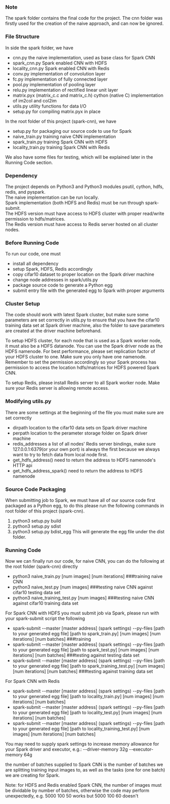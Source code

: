 ### Note
The spark folder contains the final code for the project.
The cnn folder was firstly used for the creation of the naive approach, and can now be ignored.

### File Structure
In side the spark folder, we have
- cnn.py the naive implementation, used as base class for Spark CNN
- spark_cnn.py Spark enabled CNN with HDFS
- locality_cnn.py Spark enabled CNN with Redis
- conv.py implementation of convolution layer
- fc.py implementation of fully connected layer
- pool.py implementation of pooling layer
- relu.py implementation of rectified linear unit layer
- matrix.pyx (matrix_c.c and matrix_c.h) cython (native C) implementation of im2col and col2im
- utils.py utility functions for data I/O
- setup.py for compiling matrix.pyx in place

In the root folder of this project (spark-cnn), we have
- setup.py for packaging our source code to use for Spark
- naive_train.py training naive CNN implementation
- spark_train.py training Spark CNN with HDFS
- locality_train.py training Spark CNN with Redis

We also have some files for testing, which will be explained later in the Running Code section.

### Dependency
The project depends on Python3 and Python3 modules psutil, cython, hdfs, redis, and pyspark. <br>
The naive implementation can be run locally.<br>
Spark implementation (both HDFS and Redis) must be run through spark-submit.<br>
The HDFS version must have access to HDFS cluster with proper read/write permission to hdfs/matrices.<br>
The Redis version must have access to Redis server hosted on all cluster nodes.

### Before Running Code
To run our code, one must
- install all dependency
- setup Spark, HDFS, Redis accordingly
- copy cifar10 dataset to proper location on the Spark driver machine
- change node addresses in spark/utils.py
- package source code to generate a Python egg
- submit entry file with the generated egg to Spark with proper arguments

### Cluster Setup
The code should work with latest Spark cluster, but make sure some parameters are set correctly in utils.py to ensure that you have the cifar10 training data set at Spark driver machine, also the folder to save parameters are created at the driver machine beforehand.

To setup HDFS cluster, for each node that is used as a Spark worker node, it must also be a HDFS datanode. You can use the Spark driver node as the HDFS namenode. For best performance, please set replication factor of your HDFS cluster to one. Make sure you only have one namenode. Remember to set the permission accordingly so your Spark process has permission to access the location hdfs/matrices for HDFS powered Spark CNN.

To setup Redis, please install Redis server to all Spark worker node. Make sure your Redis server is allowing remote access.

### Modifying utils.py
There are some settings at the beginning of the file you must make sure are set correctly
- dirpath location to the cifar10 data sets on Spark driver machine
- perpath location to the perameter storage folder on Spark driver machine
- redis_addresses a list of all nodes' Redis server bindings, make sure 127.0.0.1:6379(or your own port) is always the first because we always want to try to fetch data from local node first.
- get_hdfs_address() need to return the address to HDFS namenode's HTTP api
- get_hdfs_address_spark() need to return the address to HDFS namenode

### Source Code Packaging
When submitting job to Spark, we must have all of our source code first packaged as a Python egg, to do this please run the following commands in root folder of this project (spark-cnn).
1. python3 setup.py build
2. python3 setup.py sdist
3. python3 setup.py bdist_egg
This will generate the egg file under the dist folder.

### Running Code
Now we can finally run our code, for naive CNN, you can do the following at the root folder (spark-cnn) directly
- python3 naive_train.py [num images] [num iterations] ###training naive CNN
- python3 naive_test.py [num images] ###testing naive CNN against cifar10 testing data set
- python3 naive_training_test.py [num images] ###testing naive CNN against cifar10 training data set

For Spark CNN with HDFS you must submit job via Spark, please run with your spark-submit script the following
- spark-submit --master [master address] (spark settings) --py-files [path to your generated egg file] [path to spark_train.py] [num images] [num iterations] [num batches] ###training
- spark-submit --master [master address] (spark settings) --py-files [path to your generated egg file] [path to spark_test.py] [num images] [num iterations] [num batches] ###testing against testing data set
- spark-submit --master [master address] (spark settings) --py-files [path to your generated egg file] [path to spark_training_test.py] [num images] [num iterations] [num batches] ###testing against training data set

For Spark CNN with Redis
- spark-submit --master [master address] (spark settings) --py-files [path to your generated egg file] [path to locality_train.py] [num images] [num iterations] [num batches]
- spark-submit --master [master address] (spark settings) --py-files [path to your generated egg file] [path to locality_test.py] [num images] [num iterations] [num batches]
- spark-submit --master [master address] (spark settings) --py-files [path to your generated egg file] [path to locality_training_test.py] [num images] [num iterations] [num batches]

You may need to supply spark settings to increase memory allowance for your Spark driver and executor, e.g.:
--driver-memory 32g --executor-memory 64g

the number of batches supplied to Spark CNN is the number of batches we are splitting training input images to, as well as the tasks (one for one batch) we are creating for Spark.

Note: for HDFS and Redis enabled Spark CNN, the number of images must be dividable by number of batches, otherwise the code may perform unexpectedly, e.g. 5000 100 50 works but 5000 100 60 doesn't
